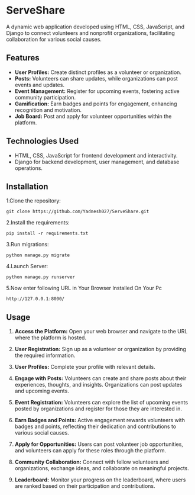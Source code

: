 # ServeShare

A dynamic web application developed using HTML, CSS, JavaScript, and Django to connect volunteers and nonprofit organizations, facilitating collaboration for various social causes.

## Features

- **User Profiles:** Create distinct profiles as a volunteer or organization.
- **Posts:** Volunteers can share updates, while organizations can post events and updates.
- **Event Management:** Register for upcoming events, fostering active community participation.
- **Gamification:** Earn badges and points for engagement, enhancing recognition and motivation.
- **Job Board:** Post and apply for volunteer opportunities within the platform.

## Technologies Used

- HTML, CSS, JavaScript for frontend development and interactivity.
- Django for backend development, user management, and database operations.

## Installation
1.Clone the repository:
   ```
   git clone https://github.com/Yadnesh027/ServeShare.git
   ```
2.Install the requirements:
   ```
   pip install -r requirements.txt
   ```
3.Run migrations:
  ```
  python manage.py migrate
  ```
4.Launch Server:
```
python manage.py runserver
```
5.Now enter following URL in Your Browser Installed On Your Pc
```
http://127.0.0.1:8000/
```
## Usage

1. **Access the Platform:** Open your web browser and navigate to the URL where the platform is hosted.

2. **User Registration:** Sign up as a volunteer or organization by providing the required information.

3. **User Profiles:** Complete your profile with relevant details.

4. **Engage with Posts:** Volunteers can create and share posts about their experiences, thoughts, and insights. Organizations can post updates and upcoming events.

5. **Event Registration:** Volunteers can explore the list of upcoming events posted by organizations and register for those they are interested in.

6. **Earn Badges and Points:** Active engagement rewards volunteers with badges and points, reflecting their dedication and contributions to various social causes.

7. **Apply for Opportunities:** Users can post volunteer job opportunities, and volunteers can apply for these roles through the platform.

8. **Community Collaboration:** Connect with fellow volunteers and organizations, exchange ideas, and collaborate on meaningful projects.

9. **Leaderboard:** Monitor your progress on the leaderboard, where users are ranked based on their participation and contributions.
